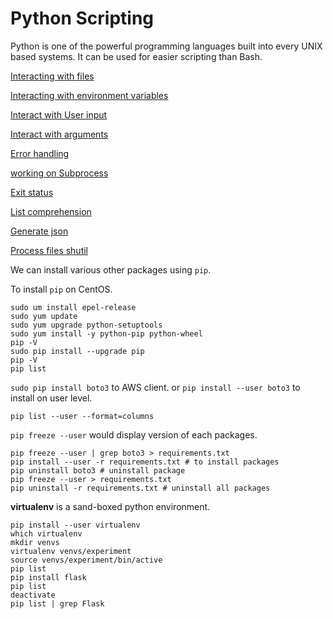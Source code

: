# Python Scripting

Python is one of the powerful programming languages built into every UNIX based systems.
It can be used for easier scripting than Bash.

[Interacting with files](../examples/files)

[Interacting with environment variables](../examples/env)

[Interact with User input](../examples/age)

[Interact with arguments](../examples/reverse-file)

[Error handling](../examples/error)

[working on Subprocess](../examples/cmd)

[Exit status](../examples/pexit)

[List comprehension](../examples/contains)

[Generate json](../examples/receipts/gen_receipts.py)

[Process files shutil](../examples/receipts/process_receipts.py)

We can install various other packages using `pip`.

To install `pip` on CentOS.

```shell
sudo um install epel-release
sudo yum update
sudo yum upgrade python-setuptools
sudo yum install -y python-pip python-wheel
pip -V
sudo pip install --upgrade pip
pip -V
pip list
```

`sudo pip install boto3` to AWS client.
or `pip install --user boto3` to install on user level.

`pip list --user --format=columns`

`pip freeze --user` would display version of each packages.

```shell
pip freeze --user | grep boto3 > requirements.txt
pip install --user -r requirements.txt # to install packages
pip uninstall boto3 # uninstall package
pip freeze --user > requirements.txt
pip uninstall -r requirements.txt # uninstall all packages
```

**virtualenv** is a sand-boxed python environment.

```shell
pip install --user virtualenv
which virtualenv
mkdir venvs
virtualenv venvs/experiment
source venvs/experiment/bin/active
pip list
pip install flask
pip list
deactivate
pip list | grep Flask
